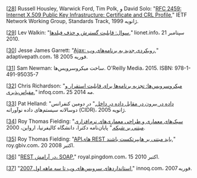 [[28](ch04.html#Housley1999tv-marker)] Russell Housley, Warwick Ford, Tim Polk, و David Solo:
"[RFC 2459: Internet X.509 Public Key
Infrastructure: Certificate and CRL Profile](https://www.ietf.org/rfc/rfc2459.txt)," IETF Network Working Group, Standards Track,
ژانویه 1999.

[[29](ch04.html#Walkin2010ur-marker)] Lev Walkin:
"[سوال:
قابلیت گسترش و حذف فیلدها](http://lionet.info/asn1c/blog/2010/09/21/question-extensibility-removing-fields/)," lionet.info، 21 سپتامبر 2010.

[[30](ch04.html#Garrett2005wi-marker)] Jesse James Garrett:
"[Ajax: رویکردی جدید
به برنامه‌های وب](http://www.adaptivepath.com/ideas/ajax-new-approach-web-applications/)," adaptivepath.com، 18 فوریه 2005.

[[31](ch04.html#Newman2015wq-marker)] Sam Newman: ساخت میکروسرویس‌ها.
O'Reilly Media، 2015. ISBN: 978-1-491-95035-7

[[32](ch04.html#Richardson2014wv-marker)] Chris Richardson:
"[میکروسرویس‌ها: تجزیه
برنامه‌ها برای قابلیت استقرار و مقیاس‌پذیری](http://www.infoq.com/articles/microservices-intro)," infoq.com، 25 مه 2014.

[[33](ch04.html#Helland2005tc_ch4-marker)] Pat Helland:
"[داده در بیرون در مقابل داده در
داخل](http://cidrdb.org/cidr2005/papers/P12.pdf)," در دومین کنفرانس دوسالانه سیستم‌های داده نوآورانه (CIDR)،
ژانویه 2005.

[[34](ch04.html#Fielding2000vh-marker)] Roy Thomas Fielding:
"[سبک‌های معماری
و طراحی معماری‌های نرم‌افزاری مبتنی بر شبکه](https://www.ics.uci.edu/~fielding/pubs/dissertation/fielding_dissertation.pdf)," پایان‌نامه دکترا، دانشگاه
کالیفرنیا، ارواین، 2000.

[[35](ch04.html#Fielding2008wj-marker)] Roy Thomas Fielding:
"[API‌های REST باید
مبتنی بر هایپرتکست باشند](http://roy.gbiv.com/untangled/2008/rest-apis-must-be-hypertext-driven)," roy.gbiv.com، 20 اکتبر 2008.

[[36](ch04.html#Pingdom2010-marker)] "[REST
در آرامش، SOAP](http://royal.pingdom.com/2010/10/15/rest-in-peace-soap/)," royal.pingdom.com، 15 اکتبر 2010.

[[37](ch04.html#Innoq2007-marker)] "[استانداردهای
سرویس‌های وب تا سه ماهه اول 2007](https://www.innoq.com/resources/ws-standards-poster/)," innoq.com، فوریه 2007.